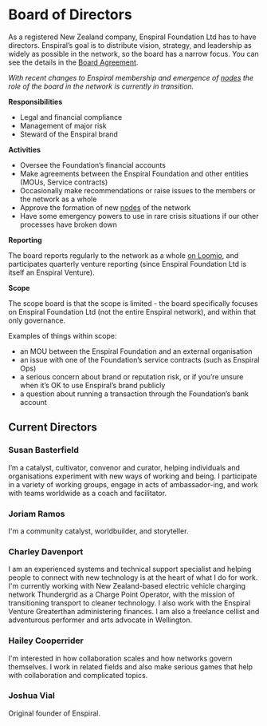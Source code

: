 # Board of Directors

As a registered New Zealand company, Enspiral Foundation Ltd has to have directors. Enspiral’s goal is to distribute vision, strategy, and leadership as widely as possible in the network, so the board has a narrow focus. You can see the details in the [Board Agreement](https://handbook.enspiral.com/agreements/board).

_With recent changes to Enspiral membership and emergence of [nodes](/agreements/nodes.md) the role of the board in the network is currently in transition._

**Responsibilities**

* Legal and financial compliance
* Management of major risk
* Steward of the Enspiral brand

**Activities**

* Oversee the Foundation’s financial accounts
* Make agreements between the Enspiral Foundation and other entities \(MOUs, Service contracts\)
* Occasionally make recommendations or raise issues to the members or the network as a whole
* Approve the formation of new [nodes](/agreements/nodes.md) of the network
* Have some emergency powers to use in rare crisis situations if our other processes have broken down

**Reporting**

The board reports regularly to the network as a whole [on Loomio](https://www.loomio.org/d/oFN6x8t5/re-introducing-the-enspiral-foundation-mvb-board-of-directors-), and participates quarterly venture reporting \(since Enspiral Foundation Ltd is itself an Enspiral Venture\).

**Scope**

The scope board is that the scope is limited - the board specifically focuses on Enspiral Foundation Ltd \(not the entire Enspiral network\), and within that only governance.

Examples of things within scope:

* an MOU between the Enspiral Foundation and an external organisation
* an issue with one of the Foundation’s service contracts \(such as Enspiral Ops\)
* a serious concern about brand or reputation risk, or if you’re unsure when it’s OK to use Enspiral’s brand publicly
* a question about running a transaction through the Foundation’s bank account

## Current Directors

### Susan Basterfield

I’m a catalyst, cultivator, convenor and curator, helping individuals and organisations experiment with new ways of working and being. I participate in a variety of working groups, engage in acts of ambassador-ing, and work with teams worldwide as a coach and facilitator.

### Joriam Ramos

I'm a community catalyst, worldbuilder, and storyteller.

### Charley Davenport

I am an experienced systems and technical support specialist and helping people to connect with new technology is at the heart of what I do for work. I'm currently working with New Zealand-based electric vehicle charging network Thundergrid as a Charge Point Operator, with the mission of transitioning transport to cleaner technology. I also work with the Enspiral Venture Greaterthan administering finances. I am also a freelance cellist and adventurous performer and arts advocate in Wellington.

### Hailey Cooperrider

I'm interested in how collaboration scales and how networks govern themselves. I work in related fields and also make serious games that help with collaboration and complicated topics.

### Joshua Vial

Original founder of Enspiral.
